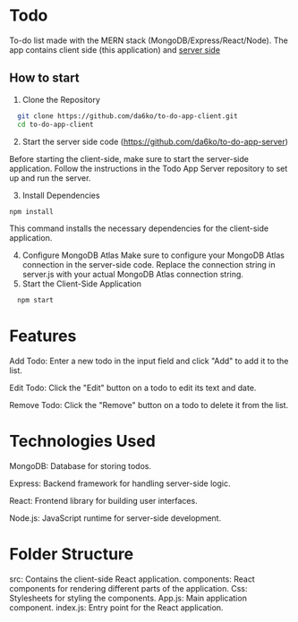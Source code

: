 # Todo

To-do list made with the MERN stack (MongoDB/Express/React/Node). The app contains client side (this application) and [server side](https://github.com/da6ko/to-do-app-server)

## How to start

1. Clone the Repository
```bash
  git clone https://github.com/da6ko/to-do-app-client.git
  cd to-do-app-client
```

2. Start the server side code (https://github.com/da6ko/to-do-app-server)

Before starting the client-side, make sure to start the server-side application. Follow the instructions in the Todo App Server repository to set up and run the server.

3. Install Dependencies

```bash
npm install
```
This command installs the necessary dependencies for the client-side application.

4. Configure MongoDB Atlas
Make sure to configure your MongoDB Atlas connection in the server-side code. Replace the connection string in server.js with your actual MongoDB Atlas connection string.
5. Start the Client-Side Application

```bash
  npm start
```

# Features
Add Todo: Enter a new todo in the input field and click "Add" to add it to the list.

Edit Todo: Click the "Edit" button on a todo to edit its text and date.

Remove Todo: Click the "Remove" button on a todo to delete it from the list.

# Technologies Used
MongoDB: Database for storing todos.

Express: Backend framework for handling server-side logic.

React: Frontend library for building user interfaces.

Node.js: JavaScript runtime for server-side development.

# Folder Structure
src: Contains the client-side React application.
components: React components for rendering different parts of the application.
Css: Stylesheets for styling the components.
App.js: Main application component.
index.js: Entry point for the React application.
